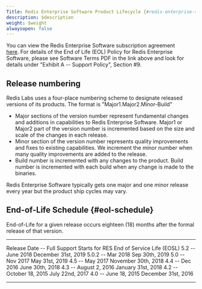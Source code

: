 ```yaml
---
Title: Redis Enterprise Software Product Lifecycle {#redis-enterprise-software-product-lifecycle .parent}
description: $description
weight: $weight
alwaysopen: false
---
```

You can view the Redis Enterprise Software subscription agreement
[here](/company/terms-of-use#software). For details of the End of Life
(EOL) Policy for Redis Enterprise Software, please see Software Terms
PDF in the link above and look for details under "Exhibit A -- Support
Policy", Section \#9.

Release numbering
-----------------

Redis Labs uses a four-place numbering scheme to designate released
versions of its products. The format is "Major1.Major2.Minor-Build"

-   Major sections of the version number represent fundamental changes
    and additions in capabilities to Redis Enterprise Software. Major1
    or Major2 part of the version number is incremented based on the
    size and scale of the changes in each release.
-   Minor section of the version number represents quality improvements
    and fixes to existing capabilities. We increment the minor number
    when many quality improvements are added to the release.
-   Build number is incremented with any changes to the product. Build
    number is incremented with each build when any change is made to the
    binaries.

Redis Enterprise Software typically gets one major and one minor release
every year but the product ship cycles may vary.

End-of-Life Schedule {#eol-schedule}
--------------------

End-of-Life for a given release occurs eighteen (18) months after the
formal release of that version.

  --------------------------------------------- ----------------------------
  Release Date -- Full Support Starts for RES   End of Service Life (EOSL)
  5.2 -- June 2018                              December 31st, 2019
  5.0.2 -- Mar 2018                             Sep 30th, 2019
  5.0 -- Nov 2017                               May 31st, 2019
  4.5 -- May 2017                               November 30th, 2018
  4.4 -- Dec 2016                               June 30th, 2018
  4.3 -- August 2, 2016                         January 31st, 2018
  4.2 -- October 18, 2015                       July 22nd, 2017
  4.0 -- June 18, 2015                          December 31st, 2016
  --------------------------------------------- ----------------------------
